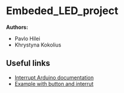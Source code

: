 # Embeded_LED_project
**Authors:**
- Pavlo Hilei
- Khrystyna Kokolius

## Useful links
- [Interrupt Arduino documentation](https://www.arduino.cc/reference/en/language/functions/external-interrupts/attachinterrupt/)
- [Example with button and interrut](https://forum.arduino.cc/t/debouncing-an-interrupt-trigger/45110/4)
